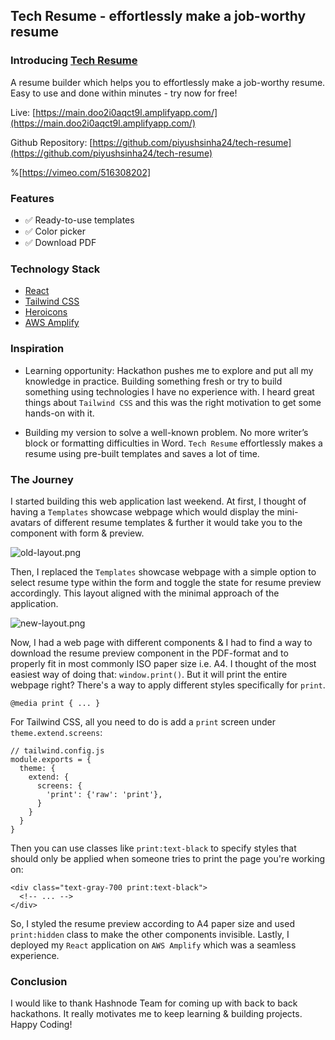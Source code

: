 ## Tech Resume - effortlessly make a job-worthy resume

### Introducing  [Tech Resume](https://main.doo2i0aqct9l.amplifyapp.com/) 

A resume builder which helps you to effortlessly make a job-worthy resume. Easy to use and done within minutes - try now for free!

Live: [https://main.doo2i0aqct9l.amplifyapp.com/](https://main.doo2i0aqct9l.amplifyapp.com/) 

Github Repository: [https://github.com/piyushsinha24/tech-resume](https://github.com/piyushsinha24/tech-resume)

%[https://vimeo.com/516308202]

### Features
- ✅ Ready-to-use templates 
- ✅ Color picker
- ✅ Download PDF 


### Technology Stack
- [React](https://reactjs.org)
- [Tailwind CSS](https://tailwindcss.com/)
- [Heroicons](https://heroicons.com/)
- [AWS Amplify](https://aws.amazon.com/amplify/)

### Inspiration

- Learning opportunity: Hackathon pushes me to explore and put all my knowledge in practice. Building something fresh or try to build something using technologies I have no experience with. I heard great things about `Tailwind CSS` and this was the right motivation to get some hands-on with it.

- Building my version to solve a well-known problem. No more writer’s block or formatting difficulties in Word. `Tech Resume` effortlessly makes a resume using pre-built templates and saves a lot of time.

### The Journey

I started building this web application last weekend. At first, I thought of having a `Templates` showcase webpage which would display the mini-avatars of different resume templates & further it would take you to the component with form & preview.

![old-layout.png](https://cdn.hashnode.com/res/hashnode/image/upload/v1614193633574/JHliQXCwv.png)

Then, I replaced the `Templates` showcase webpage with a simple option to select resume type within the form and toggle the state for resume preview accordingly. This layout aligned with the minimal approach of the application. 

![new-layout.png](https://cdn.hashnode.com/res/hashnode/image/upload/v1614194391098/PYdR1cmca.png)

Now, I had a web page with different components & I had to find a way to download the resume preview component in the PDF-format and to properly fit in most commonly ISO paper size i.e. A4. I thought of the most easiest way of doing that: `window.print()`. But it will print the entire webpage right? There's a way to apply different styles specifically for `print`.

```
@media print { ... }

```
 For Tailwind CSS, all you need to do is add a `print` screen under `theme.extend.screens`:
```
// tailwind.config.js
module.exports = {
  theme: {
    extend: {
      screens: {
        'print': {'raw': 'print'},
      }
    }
  }
}
```

Then you can use classes like `print:text-black` to specify styles that should only be applied when someone tries to print the page you're working on:
```
<div class="text-gray-700 print:text-black">
  <!-- ... -->
</div>
```
So, I styled the resume preview according to A4 paper size and used `print:hidden` class to make the other components invisible. Lastly, I deployed my `React` application on `AWS Amplify` which was a seamless experience. 

### Conclusion

I would like to thank Hashnode Team for coming up with back to back hackathons. It really motivates me to keep learning & building projects. Happy Coding!
